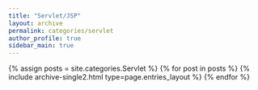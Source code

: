 ```yaml
---
title: "Servlet/JSP"
layout: archive
permalink: categories/servlet
author_profile: true
sidebar_main: true
---
```



{% assign posts = site.categories.Servlet %}
{% for post in posts %} {% include archive-single2.html type=page.entries_layout %} {% endfor %}